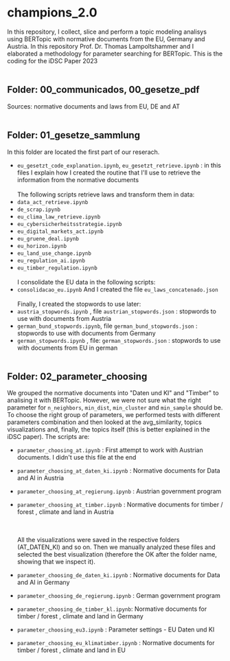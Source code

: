 # champions_2.0
In this repository, I collect, slice and perform a topic modeling analisys using BERTopic with normative documents from the EU, Germany and Austria. In this repository Prof. Dr. Thomas Lampoltshammer and I elaborated a methodology for parameter searching for BERTopic. This is the coding for the iDSC Paper 2023
<br><br>
## Folder: 00_communicados, 00_gesetze_pdf<br>
Sources: normative documents and laws from EU, DE and AT
<br><br>
## Folder: 01_gesetze_sammlung<br>
In this folder are located the first part of our reserach. 
- ```eu_gesetzt_code_explanation.ipynb```, ```eu_gesetzt_retrieve.ipynb``` : in this files I explain how I created the routine that I'll use to retrieve the information from the normative documents
<br><br>
The following scripts retrieve laws and transform them in data:
- ```data_act_retrieve.ipynb```
- ```de_scrap.ipynb```
- ```eu_clima_law_retrieve.ipynb```
- ```eu_cybersicherheitsstrategie.ipynb```
- ```eu_digital_markets_act.ipynb```
- ```eu_gruene_deal.ipynb```
- ```eu_horizon.ipynb```
- ```eu_land_use_change.ipynb```
- ```eu_regulation_ai.ipynb```
- ```eu_timber_regulation.ipynb```
<br><br>
I consolidate the EU data in the following scripts:
- ```consolidacao_eu.ipynb```
And I created the file ```eu_laws_concatenado.json```
<br><br>Finally, I created the stopwords to use later:
- ```austria_stopwords.ipynb``` , file ```austrian_stopwords.json``` : stopwords to use with documents from Austria
- ```german_bund_stopwords.ipynb```, file ```german_bund_stopwords.json``` : stopwords to use with documents from Germany
- ```german_stopwords.ipynb``` , file: ```german_stopwords.json``` : stopwords to use with documents from EU in german
<br><br>
## Folder: 02_parameter_choosing <br>
We grouped the normative documents into "Daten und KI" and "Timber" to analising it with BERTopic. However, we were not sure what the right parameter for ```n_neighbors```, ```min_dist```, ```min_cluster``` and ```min_sample``` should be. To choose the right group of parameters, we performed tests with different parameters combination and then looked at the avg_similarity, topics visualizations and, finally, the topics itself (this is better explained in the iDSC paper). The scripts are:
- ```parameter_choosing_at.ipynb``` : First attempt to work with Austrian documents. I didn't use this file at the end
- ```parameter_choosing_at_daten_ki.ipynb``` : Normative documents for Data and AI in Austria
- ```parameter_choosing_at_regierung.ipynb``` :  Austrian government program
- ```parameter_choosing_at_timber.ipynb``` : Normative documents for timber / forest , climate and land in Austria

  <br><br>
  All the visualizations were saved in the respective folders (AT_DATEN_KI) and so on. Then we manually analyzed these files and selected the best visualization (therefore the OK after the folder name, showing that we inspect it). 
- ```parameter_choosing_de_daten_ki.ipynb``` : Normative documents for Data and AI in Germany
- ```parameter_choosing_de_regierung.ipynb``` :  German government program
- ```parameter_choosing_de_timber_kl.ipynb```: Normative documents for timber / forest , climate and land in Germany
- ```parameter_choosing_eu3.ipynb``` : Parameter settings - EU Daten und KI
- ```parameter_choosing_eu_klimatimber.ipynb``` : Normative documents for timber / forest , climate and land in EU


